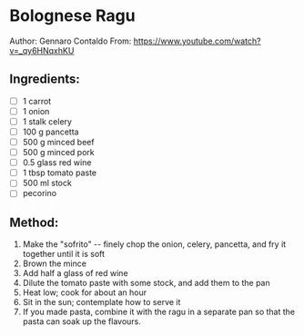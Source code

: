 # Bolognese Ragu
Author: Gennaro Contaldo
From: https://www.youtube.com/watch?v=_qy6HNqxhKU

## Ingredients:
- [ ] 1 carrot
- [ ] 1 onion
- [ ] 1 stalk celery
- [ ] 100 g pancetta
- [ ] 500 g minced beef
- [ ] 500 g minced pork
- [ ] 0.5 glass red wine
- [ ] 1 tbsp tomato paste
- [ ] 500 ml stock
- [ ] pecorino

## Method:
1. Make the "sofrito" -- finely chop the onion, celery, pancetta, and fry it together until it is soft
2. Brown the mince
3. Add half a glass of red wine
4. Dilute the tomato paste with some stock, and add them to the pan
5. Heat low; cook for about an hour
6. Sit in the sun; contemplate how to serve it
7. If you made pasta, combine it with the ragu in a separate pan so that the pasta can soak up the flavours.